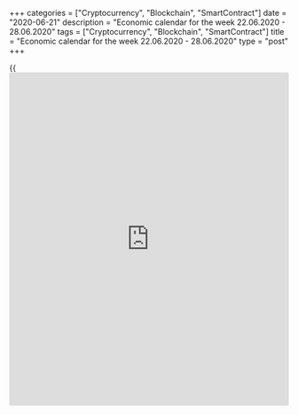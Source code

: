 +++
categories = ["Cryptocurrency", "Blockchain", "SmartContract"]
date = "2020-06-21"
description = "Economic calendar for the week 22.06.2020 - 28.06.2020"
tags = ["Cryptocurrency", "Blockchain", "SmartContract"]
title = "Economic calendar for the week 22.06.2020 - 28.06.2020"
type = "post"
+++

{{<iframe id="large-banner" src="https://www.bounty.group/#slide=6.0" width="100%" height="600" scrolling="no" style="border: 0px solid rgb(216, 221, 230); border-radius: 3px;">}}

June 21, 2020

June 21, 2020

Economic [calendar](https://www.fintechee.com/web-trader/) for the week 22.06.2020 – 28.06.2020Jana Kane

##  **Overview of the main events of the Forex economic [calendar](https://www.fintechee.com/web-trader/) for the
next trading week 15.06.2020 to 21.06.2020**

 **Trading on key Forex [news](https://www.letsplayfx.com/blog/forex-news-website/): we are expecting the publication of
important macro statistics from Germany, the Eurozone, the US, Great
Britain, Japan, the minutes of the ECB June meeting, as well as the
results of the meetings of the central banks of China and New Zealand.**

Neither the Bank of England, nor the National Bank of Switzerland, nor
the Bank of Japan began making changes to their monetary [policy](https://www.fintechee.com/policy/) last
week. The Bank of England decided to increase the quantitative easing
program by £100 billion, which was good [news](https://www.letsplayfx.com/blog/forex-news-website/) for [investor](https://www.fintechee.com/tutorial-for-forex-trading/investor-mode/)s but signaled
a high uncertainty about the prospects for the British economy suffering
one blow after another before December 31, the completion date of the
Brexit transition. According to media reports, the United Kingdom will
not extend this period, and the EU ambassador to the United Kingdom Joao
Vale de Almeida said last Thursday that the EU will introduce full
customs control and inspection for goods from the UK in 2021.

The US dollar rose last week, while global and US stock indices also
ended the past week in a positive territory.

The Fed Chairman Jerome Powell, who spoke last week in Congress,
reiterated that the Central Bank will support the economy until its
recovery, advising Congress not to scale back support measures too
quickly. Soft rhetoric of Powell’s statements, as well as billions of
dollars sent by the Fed to the financial system, are a positive factor
for the stock market. However, Powell also stated (after the Fed’s
meeting) that “the pandemic is causing great damage and creates great
uncertainty about the future,” the scale of the recession is “veiled by
extreme uncertainty,” and it will depend on whether the virus can be
contained. Powell believes that "the labor market may have bottomed out,
but we (the Fed) do not know for sure," repeating that the pandemic
"creates great uncertainty about the future."

So, judging by the mood prevailing among the leaders of the largest
world central banks, the situation in the world economy is far from
stable, and high volatility and multidirectional movements will continue
to be observed in world financial markets, providing traders with
earning opportunities.

Next week, two more major world central banks (RB of New Zealand and
People’s Bank of China) will hold their meetings and make decisions on
monetary [policy](https://www.fintechee.com/policy/). They are also unlikely to change their monetary [policy](https://www.fintechee.com/policy/).

Investors will also pay attention to the publication of important macro
statistics from Germany, the Eurozone, the US, Great Britain, Japan, and
the minutes of the ECB meeting in June.

 _ **Traders should pay attention to the following significant
macroeconomic data expected next week:**_

 *** during the coming week new events may be added to the [calendar](https://www.fintechee.com/web-trader/) and
scheduled events may be canceled**

 ****** **GMT time**

###  **Sunday, June 21**

###  **23:00 AUD Speech by head of the RBA Philip Lowe**

In his speech, Philip Lowe will give an assessment of the current
situation in the Australian economy and indicate further plans for the
monetary [policy](https://www.fintechee.com/policy/) of the agency. Any signals regarding changes in RBA
monetary [policy](https://www.fintechee.com/policy/) plans will cause a sharp increase in volatility in the
AUD trading and in the Australian stock market. If he does not touch on
the topic of monetary [policy](https://www.fintechee.com/policy/), then the reaction of the market to his
speech will be weak.

Market participants would also like to hear Lowe's opinion on the
policies of the central bank in the context of the ongoing pandemic of
the coronavirus and, as economists believe, the beginning of a recession
in Australia's economy, the first in 30 years.

“There is significant uncertainty about the short-term prospects of the
Australian economy,” said Philip Lowe after one of the RBA meetings.

The key interest rate of the RBA remains at a record low of 0.25%, while
the target rate of return on 3-year government bonds is also at 0.25%.
The decision to lower the rate and determine the current target level of
government bond yields was made at an unscheduled meeting of the RBA on
March 19 in order to support Australian businesses and citizens amid the
rapid spread of the coronavirus pandemic.

###  **Monday, June 22**

###  **01:30 CNY Bank of China's interest rate decision**

Since May 2012, the People's Bank of China has been steadily lowering
the interest rate to support Chinese producers. The last time the bank
lowered its interest rate was in April (by 0.20% to 3.85% at the
moment).

In recent months, in the context of international trade conflicts and a
slowdown in the global economy, the world's largest central banks are
moving towards easing their monetary policies in order to support
national economies and increase the competitiveness of goods exported
from these countries.

The People's Bank of China is also in line with this process. The
depreciation of the yuan has become particularly relevant in the last 2
years, when the confrontation between the two most powerful economies in
the world began. One of the measures to mitigate the negative
consequences of increased duties on the import of Chinese goods into the
United States was the depreciation of the national currency of China.
This measure was supposed to maintain the previous volumes of imports of
Chinese products to the United States, which would cost American buyers
less due to the difference in the exchange rates of national currencies
of the United States and China.

Now, another strong negative factor has been added to this - the
coronavirus pandemic.

It is likely that at this meeting, the People’s Bank of China will keep
the interest rate at the same level of 3.85%, although a rate cut is
also possible.

However, if the People's Bank of China makes unexpected statements or
decisions, then volatility may increase in the entire financial market.
Investors will also be interested in the bank’s assessment of the
consequences of coronavirus for the Chinese economy and its [policy](https://www.fintechee.com/policy/) in
the near future in this regard.

###  **15:00 CAD Speech by Head of the Bank of Canada  Tiff Macklem**

Tiff Macklem replaced Stephen Poloz as head of the Bank of Canada on
June 3, 2020. Macklem, in fact, has the same objectives as his
predecessor on this position.

Annual inflation in Canada reached a negative level in April. The last
time the annual drop in consumer prices occurred was in September 2009.
The Canadian economy, as well as the entire global economy, is showing
signs of slowdown in the first half of this year, due to a downturn in
business activity due to the coronavirus pandemic. Earlier this year,
Stephen Poloz said that the Canadian economy is stable enough to keep
rates unchanged, despite the worsening situation in the global economy.
However, the situation is rapidly changing, and not for the better. It
will now be interesting to listen to McMlem's opinion on the stability
of the Canadian economy and the monetary [policy](https://www.fintechee.com/policy/) of the central bank. If
Tiff Macklem touches on the monetary [policy](https://www.fintechee.com/policy/) of the Bank of Canada, the
volatility in the Canadian dollar quotes will increase sharply. The
harsh tone of his speech will help strengthen the Canadian dollar. The
soft rhetoric and the intention to pursue a soft monetary [policy](https://www.fintechee.com/policy/) will
negatively affect the CAD quotes.

Probably, it can also provide some guidance for [investor](https://www.fintechee.com/tutorial-for-forex-trading/investor-mode/)s before the
next meeting of the Bank of Canada, which will be held in the middle of
next month (July 15).

###  **Tuesday, June 23**

###  **07:30 EUR PMI in the manufacturing sector of the German economy
according to Markit Economics (preliminary release). Composite PMI of
the German economy according to Markit Economics (preliminary release)**

PMI in the manufacturing sector of the German economy is an important
indicator of business conditions and the general state of the German
economy. This sector of the economy forms a significant part of German
GDP. A result above 50 is seen as positive and strengthens the EUR,
below 50 - as negative for the euro. Forecast for June (preliminary
release): 39.2.

Previous values: 36.6 in May, 34.5 in April, 45.4 in March, 48 in
February, 45.3 in January, which indicates a slowdown in business
activity in this sector of the German economy. The growth of the
indicator above the previous value may support the euro (in the short
term), although its value is still below 50. Data worse than the
forecast will have a negative impact on the euro.

Composite PMI of the German economy is an important indicator of the
business environment and general state of the German economy. A result
above 50 is seen as positive and strengthens the EUR, below 50 - as
negative for the euro. Forecast for June (preliminary release): 34.1
against 32.3 in May, 17.4 in April, 35 in March, 50.7 in February, 51.2
in January. The publication of this indicator with the indicated
expected value is unlikely to strongly support the euro. The data worse
than the forecast and below the value of 50.0, as a rule, have a
negative impact on the euro.

###  **08:00 EUR Composite PMI in the manufacturing sector of the
Eurozone economy according to Markit Economics (preliminary release)**

Eurozone's PMI is an important indicator of the state of the entire
European economy. A result above 50 is seen as positive and strengthens
the EUR, below 50 - as negative for the euro. Forecast for June
(preliminary release): 25.0 (against 31.9 in May, 13.6 in April, 29.7 in
March, 51.6 in February, 51.3 in January), which is probably unlikely to
have any positive impact on the euro. If the data turn out to be worse
than the forecast, then the euro may fall sharply in the short term.

###  **08:30 GBP UK's PMI in the services sector according to Markit
Economics (preliminary release)**

PMI in the UK's services sector is an important indicator of the state
of the British economy, although the service sector does not have such a
strong impact on the country's GDP as PMI in the manufacturing sector.

If the data turn out to be worse than the forecast and the previous
value, the pound will most likely fall sharply in the short term. Data
better than forecast and the previous value will have a positive impact
on the pound. At the same time, a result above 50 is considered positive
and strengthens the GBP, below 50 - as negative for the GBP.

Previous indicator values: 29.0 in May, 13.4 in April, 34.5 in March,
53.2 in February, 53.9 in January.

###  **Wednesday, June 24**

###  **02:00 NZD The decision of the Reserve Bank of New Zealand on the
interest rate. RBNZ's accompanying statement**

After the bank management made a decision to lower the rate by 0.75%
during an unscheduled meeting on March 15, the current interest rate of
the Republic of New Zealand is at 0.25%. The management of the bank
explained its decision by the loss of momentum in the New Zealand
economy and the sharp slowdown in the global economy amid the
coronavirus pandemic.

"World economic activity continues to weaken, which reduces the demand
for goods and services from New Zealand. Increased uncertainty and a
decline in international trade contribute to a decrease in economic
growth in the trading partner countries," the RBNZ said in a recent
statement.

The RBNZ believes that wage growth remains weak. At the same time,
inflationary expectations are reduced, and low levels of business
confidence indicate a slowdown in hiring and wages growth.

Restrained economic growth (New Zealand's GDP growth has slowed since
the second half of 2018) and a weakening labor market, as well as an
escalation of international trade wars and a worsening global economic
outlook, are pushing the Reserve Bank of New Zealand to keep interest
rates low. An additional and unforeseen risk for the world and New
Zealand economies was the epidemic of coronavirus in the world.

It is expected that at this meeting the RBNZ will not begin to lower or
raise the rate, but may argue in favor of lowering it in the coming
months in the event of a worsening economic situation in the country and
in the world.

In the accompanying statement, the RBNZ management will explain the
decision on the interest rate and comment on the economic conditions
that contributed to the adoption of this decision.

At this time, the volatility in trading on the New Zealand dollar could
rise sharply.

Earlier, the RBNZ stated that against the backdrop of a "set of
uncertainties," the monetary [policy](https://www.fintechee.com/policy/) "will remain soft in the foreseeable
future," but "may be adjusted accordingly." According to the bank’s
management, for a stable recovery of the New Zealand economy and rising
inflation “a lower New Zealand dollar rate is needed”.

Probably, the head of the RBNZ Adrian Orr will reaffirm the bank’s
intention to pursue a soft monetary [policy](https://www.fintechee.com/policy/), which will preserve the
pressure on the New Zealand currency.

###  **Thursday, June 25**

###  **11:30** **EUR** **Account of the monetary [policy](https://www.fintechee.com/policy/) meeting of the
ECB**

This document provides an overview of the current [policy](https://www.fintechee.com/policy/) of the ECB with
planned changes in the financial and monetary spheres. The publication
of this document may cause a surge in volatility in trading of the euro
and on the European stock market.

Investors will carefully study the text of the minutes of the recent ECB
meeting to catch additional signals regarding the QE program and the
prospects for monetary [policy](https://www.fintechee.com/policy/). Recently, weak macro data from the
Eurozone has been indicating a slowdown in the European economy, which,
against the backdrop of international trade conflicts and the
coronavirus pandemic, is putting pressure on the ECB towards further
easing of monetary [policy](https://www.fintechee.com/policy/).

At a meeting on June 4, the ECB refrained from making changes to the
current [policy](https://www.fintechee.com/policy/) of the bank. However, the ECB increased the volume of the
emergency purchase program for PEPP bonds by another 600 billion euros.
In March, the regulator announced the allocation of 750 billion euros
for this purpose. Now, the total volume of the PEPP program will be 1.35
trillion euro.

As the ECB head Christine Lagarde said at a subsequent press conference,
the fall of the European economy has no precedent, and current macro
data indicate a serious deterioration in the labor market and a serious
drop in economic activity.

Volatility in trading on the euro may increase sharply if the minutes
from the ECB meeting in June contain unexpected statements or new
information regarding the prospects of monetary [policy](https://www.fintechee.com/policy/).

###  **12:30 USD Initial jobless claims in the US over the past week. US
annual GDP for the 1st quarter (final estimate). Orders for capital
goods (ex defense and aviation)**

The situation on the country's labor market is still deteriorating. Back
in February, the indicator of initial claims for unemployment benefits
was within its average values ​​of 193-252 thousand. However, then the
situation began to deteriorate sharply. Over the week of March 22-28,
6.9 million claims were submitted, then 6.606 million claims, shocking
observers and market participants. A similar indicator published last
Thursday (for the week of June 7 - June 13) came out with a value of
1.508 million new claims.

The US Department of Labor data published in early May showed an
increase in unemployment in the country to the level of 14.7%. In May,
the US unemployment rate was 13.3%. Economists attribute this to the
coronavirus, which has damaged the US economy. Many US companies
announced layoffs, and authorities ordered non-vital companies to close
their offices and stores in the wake of the coronavirus epidemic.
Current weekly growth rates of claims far exceed the previous record
level of 695,000, reached in October 1982. Then the number of initial
claims filed in four weeks was 2.7 million.

This indicator (the number of new claims for unemployment benefits)
reflects the state of the labor market. An increase in value negatively
affects consumption and economic growth. Under normal conditions, a high
result weakens the US dollar, while a low one strengthens it. However,
under current conditions (the coronavirus pandemic and a sharp economic
slowdown), the reaction of market participants to the publication of
this report by the US Department of Labor can be completely
unpredictable.

 **US annual GDP for the 1st quarter (final estimate).** GDP data is one
of the key indicators (along with labor market data and inflation) for
the Fed in [terms](https://www.fintechee.com/terms/) of its monetary [policy](https://www.fintechee.com/policy/). A strong result strengthens the
US dollar; weak GDP report negatively affects the US dollar. In the
previous 4th quarter, GDP growth amounted to +2.1%. The preliminary
forecast for the 1st quarter of 2020 was -4.1%, but actually turned out
to be -5.0%. The data already takes into account the impact of
coronavirus on the US economy. However, experts predict an even stronger
slowdown in the 2nd quarter. It is likely that the publication of the
data will cause a short-term decline in the dollar. Data weaker than the
forecast may even more negatively affect the dollar quotes.

 **Orders for capital goods (ex defense and aviation).** This indicator
reflects the value of orders received by producers of capital goods
(capital goods are durable commodities used for the production of
durable goods and services) involving large investments. Goods
manufactured in the defense and aviation sectors of the US economy are
not included in this indicator. A high result strengthens the USD.
Previous indicator values: -6.1% in April, -0.8% (in March), -0.9% (in
February), +1.0% (in January). In theory, the relative growth of the
indicator has a positive effect on the dollar. However, the reaction of
the market to its negative value may be negative for the dollar in the
short term. Data worse than the previous value will also negatively
affect dollar quotes. Forecast for May: -10%.

###  **23:30 JPY Tokyo Consumer Price Index (CPI) (ex fresh food)**

This consumer price index published by the Bureau of Statistics of Japan
reflects an estimate of price dynamics obtained by comparing the retail
prices of the corresponding basket of goods and services. The CPI Tokyo
index, excluding fresh food prices, which is an important barometer of
changes in consumer trends, came out in March with a value of +0.4%, and
in April with a negative value of -0.1% (in annual [terms](https://www.fintechee.com/terms/)). Forecast for
June: -0.2%. Japan's inflation is still low. Relative growth of the
indicator can strengthen the yen in the short-term. However, a decrease
in the indicator will negatively affect the yen.

During the publication of CPI indices, volatility is expected to
increase in yen quotes and in the Japanese stock market, especially if
actual values ​​will differ significantly from the forecasts.

###  **Friday, June 26**

No important macro statistics planned to be released.

## Price chart of EURUSD in real time mode

![Economic [calendar](https://www.fintechee.com/web-trader/) for the week 22.06.2020 – 28.06.2020][1]

The content of this article reflects the author’s opinion and does not
necessarily reflect the official position of LiteForex. The material
published on this page is provided for informational purposes only and
should not be considered as the provision of investment advice for the
purposes of Directive 2004/39/EC.

Rate this article:

{{value}}

( {{count}} {{title}} )

   1. cdn.liteforex.com/cache/uploads/blog_post/blog_posts/liteforex-blog-preview-trading-[calendar](https://www.fintechee.com/web-trader/)1.png?q=75&w=1000&s=5f58bc1c1a4fe91f8438690ebcf2271f